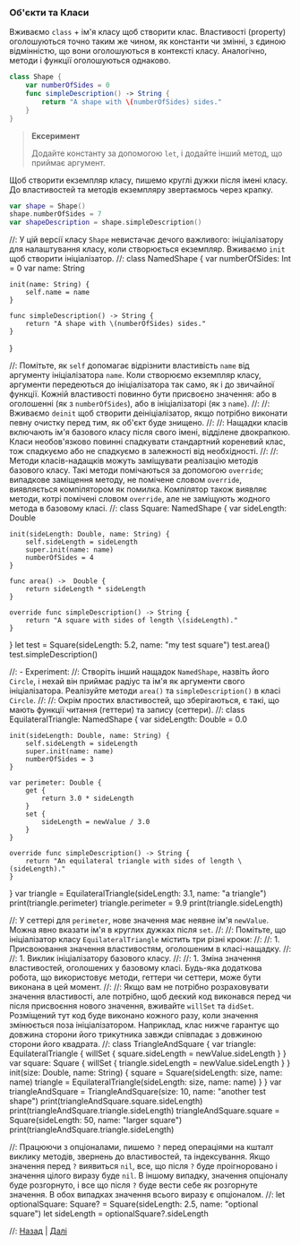 ### Об'єкти та Класи

Вживаємо `class` + ім'я класу щоб створити клас. Властивості (property) оголошуються точно таким же чином, як константи чи змінні, з єдиною відмінністю, що вони оголошуються в контексті класу. Аналогічно, методи і функції оголошуються однаково.
```swift
class Shape {
    var numberOfSides = 0
    func simpleDescription() -> String {
        return "A shape with \(numberOfSides) sides."
    }
}
```
> **Ексеримент**
>
> Додайте константу за допомогою `let`, і додайте інший метод, що приймає аргумент.

Щоб створити екземпляр класу, пишемо круглі дужки після імені класу. До властивостей та методів екземпляру звертаємось через крапку.
```swift
var shape = Shape()
shape.numberOfSides = 7
var shapeDescription = shape.simpleDescription()

```
//: У цій версії класу `Shape` невистачає дечого важливого: ініціалізатору для налаштування класу, коли створюється екземпляр. Вживаємо `init` щоб створити ініціалізатор.
//:
class NamedShape {
    var numberOfSides: Int = 0
    var name: String
    
    init(name: String) {
        self.name = name
    }
    
    func simpleDescription() -> String {
        return "A shape with \(numberOfSides) sides."
    }
}

//: Помітьте, як `self` допомагає відрізнити властивість `name` від аргументу ініціалізатора `name`. Коли створюємо екземпляр класу, аргументи передеються до ініціалізатора так само, як і до звичайної функції. Кожній властивості повинно бути присвоєно значення: або в оголошенні (як з `numberOfSides`), або в ініціалізаторі (як з `name`).
//:
//: Вживаємо `deinit` щоб створити деініціалізатор, якщо потрібно виконати певну очистку перед тим, як об'єкт буде знищено.
//:
//: Нащадки класів включають ім'я базового класу після свого імені, відділене двокрапкою. Класи необов'язково повинні спадкувати стандартний кореневий клас, тож спадкуємо або не спадкуємо в залежності від необхідності.
//:
//: Методи класів-надащків можуть заміщувати реалізацію методів базового класу. Такі методи помічаються за допомогою `override`; випадкове заміщення методу, не помічене словом `override`, виявляється компілятором як помилка. Компілятор також виявляє методи, котрі помічені словом `override`, але не заміщують жодного метода в базовому класі.
//:
class Square: NamedShape {
    var sideLength: Double
    
    init(sideLength: Double, name: String) {
        self.sideLength = sideLength
        super.init(name: name)
        numberOfSides = 4
    }
    
    func area() ->  Double {
        return sideLength * sideLength
    }
    
    override func simpleDescription() -> String {
        return "A square with sides of length \(sideLength)."
    }
}
let test = Square(sideLength: 5.2, name: "my test square")
test.area()
test.simpleDescription()

//: - Experiment:
//: Створіть інший нащадок `NamedShape`, назвіть його `Circle`, і нехай він приймає радіус та ім'я як аргументи свого ініціалізатора. Реалізуйте методи `area()` та `simpleDescription()` в класі `Circle`.
//:
//: Окрім простих властивостей, що зберігаються, є такі, що мають функції читання (геттери) та запису (сеттери).
//:
class EquilateralTriangle: NamedShape {
    var sideLength: Double = 0.0
    
    init(sideLength: Double, name: String) {
        self.sideLength = sideLength
        super.init(name: name)
        numberOfSides = 3
    }
    
    var perimeter: Double {
        get {
            return 3.0 * sideLength
        }
        set {
            sideLength = newValue / 3.0
        }
    }
    
    override func simpleDescription() -> String {
        return "An equilateral triangle with sides of length \(sideLength)."
    }
}
var triangle = EquilateralTriangle(sideLength: 3.1, name: "a triangle")
print(triangle.perimeter)
triangle.perimeter = 9.9
print(triangle.sideLength)

//: У сеттері для `perimeter`, нове значення має неявне ім'я `newValue`. Можна явно вказати ім'я в круглих дужках після `set`.
//:
//: Помітьте, що ініціалізатор класу `EquilateralTriangle` містить три різні кроки:
//:
//: 1. Присвоювання значення властивостям, оголошеним в класі-нащадку.
//:
//: 1. Виклик ініціалізатору базового класу.
//:
//: 1. Зміна значення властивостей, оголошених у базовому класі. Будь-яка додаткова робота, що використовує методи, геттери чи сеттери, може бути виконана в цей момент.
//:
//: Якщо вам не потрібно розраховувати значення властивості, але потрібно, щоб деєкий код виконався перед чи після присвоєння нового значення, вживайте `willSet` та `didSet`. Розміщений тут код буде виконано кожного разу, коли значення змінюється поза ініціалізатором. Наприклад, клас нижче гарантує що довжина сторони його трикутника завжди співпадає з довжиною сторони його квадрата. 
//:
class TriangleAndSquare {
    var triangle: EquilateralTriangle {
        willSet {
            square.sideLength = newValue.sideLength
        }
    }
    var square: Square {
        willSet {
            triangle.sideLength = newValue.sideLength
        }
    }
    init(size: Double, name: String) {
        square = Square(sideLength: size, name: name)
        triangle = EquilateralTriangle(sideLength: size, name: name)
    }
}
var triangleAndSquare = TriangleAndSquare(size: 10, name: "another test shape")
print(triangleAndSquare.square.sideLength)
print(triangleAndSquare.triangle.sideLength)
triangleAndSquare.square = Square(sideLength: 50, name: "larger square")
print(triangleAndSquare.triangle.sideLength)

//: Працюючи з опціоналами, пишемо `?` перед операціями на кшталт виклику методів, звернень до властивостей, та індексування. Якщо значення перед `?` виявиться `nil`, все, що після `?` буде проігноровано і значення цілого виразу буде `nil`. В іншому випадку, значення опціоналу буде розгорнуто, і все що після `?` буде вести себе як розгорнуте значення. В обох випадках значення всього виразу є опціоналом. 
//:
let optionalSquare: Square? = Square(sideLength: 2.5, name: "optional square")
let sideLength = optionalSquare?.sideLength



//: [Назад](@previous) | [Далі](@next)
